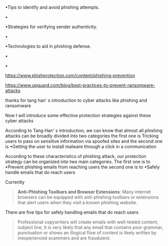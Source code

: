 •Tips to identify and avoid phishing attempts.

•

•Strategies for verifying sender authenticity.

•

•Technologies to aid in phishing defense.

•

•


https://www.phishprotection.com/content/phishing-prevention

https://www.upguard.com/blog/best-practices-to-prevent-ransomware-attacks


thanks for tang han' s introduction to cyber attacks like phishing and ransomware

Now I will introduce some effective protection strategies against these cyber attacks

According to Tang Han' s introduction, we can know that almost all phishing attacks can be broadly divided into two categories
the first one is Tricking users to pass on sensitive information via spoofed sites
and the second one is •Getting the user to install malware through a click in a communication


According to these characteristics of phishing attack, our protection strategy can be organized into two main categories.
The first one is to •Prevent phishing emails from reaching users
the second one is to •Safely handle emails that do reach users

Currently 



> **Anti-Phishing Toolbars and Browser Extensions**: Many internet browsers can be equipped with anti-phishing toolbars or extensions that alert users when they visit a known phishing website.

There are five tips for safely handling emails that do reach users

>Professional copywriters will create emails with well-tested content, subject line,
> It is very likely that any email that contains poor grammar, punctuation or shows an illogical flow of content is likely written by inexperienced scammers and are fraudulent.















